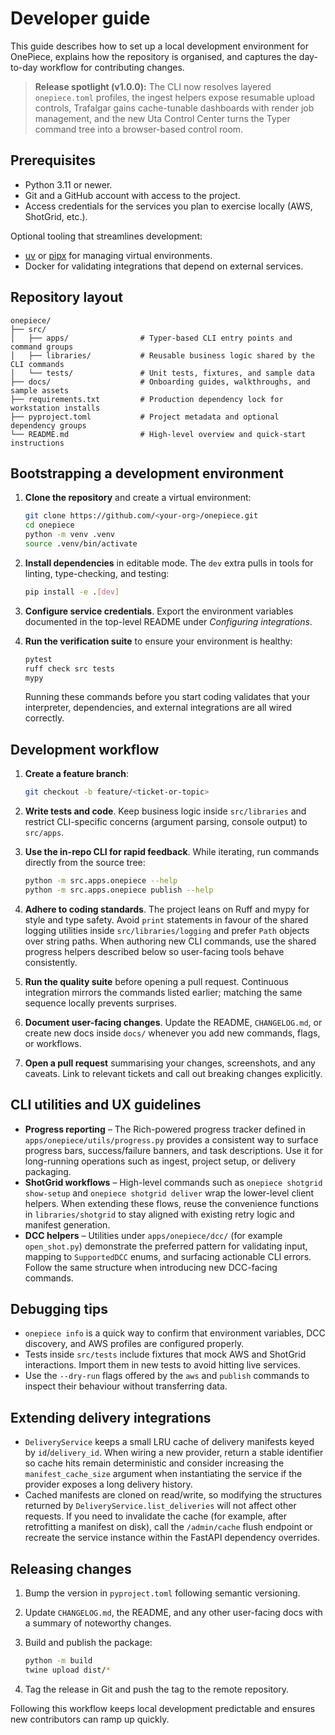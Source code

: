 # Developer guide

This guide describes how to set up a local development environment for OnePiece, explains how the repository is organised, and captures the day-to-day workflow for contributing changes.

> **Release spotlight (v1.0.0):** The CLI now resolves layered `onepiece.toml` profiles, the ingest helpers expose resumable upload controls, Trafalgar gains cache-tunable dashboards with render job management, and the new Uta Control Center turns the Typer command tree into a browser-based control room.

## Prerequisites

- Python 3.11 or newer.
- Git and a GitHub account with access to the project.
- Access credentials for the services you plan to exercise locally (AWS, ShotGrid, etc.).

Optional tooling that streamlines development:

- [uv](https://github.com/astral-sh/uv) or [pipx](https://pipx.pypa.io/stable/) for managing virtual environments.
- Docker for validating integrations that depend on external services.

## Repository layout

```
onepiece/
├── src/
│   ├── apps/                # Typer-based CLI entry points and command groups
│   ├── libraries/           # Reusable business logic shared by the CLI commands
│   └── tests/               # Unit tests, fixtures, and sample data
├── docs/                    # Onboarding guides, walkthroughs, and sample assets
├── requirements.txt         # Production dependency lock for workstation installs
├── pyproject.toml           # Project metadata and optional dependency groups
└── README.md                # High-level overview and quick-start instructions
```

## Bootstrapping a development environment

1. **Clone the repository** and create a virtual environment:

   ```bash
   git clone https://github.com/<your-org>/onepiece.git
   cd onepiece
   python -m venv .venv
   source .venv/bin/activate
   ```

2. **Install dependencies** in editable mode. The `dev` extra pulls in tools for linting, type-checking, and testing:

   ```bash
   pip install -e .[dev]
   ```

3. **Configure service credentials**. Export the environment variables documented in the top-level README under *Configuring integrations*.

4. **Run the verification suite** to ensure your environment is healthy:

   ```bash
   pytest
   ruff check src tests
   mypy
   ```

   Running these commands before you start coding validates that your interpreter, dependencies, and external integrations are all wired correctly.

## Development workflow

1. **Create a feature branch**:

   ```bash
   git checkout -b feature/<ticket-or-topic>
   ```

2. **Write tests and code**. Keep business logic inside `src/libraries` and restrict CLI-specific concerns (argument parsing, console output) to `src/apps`.

3. **Use the in-repo CLI for rapid feedback**. While iterating, run commands directly from the source tree:

   ```bash
   python -m src.apps.onepiece --help
   python -m src.apps.onepiece publish --help
   ```

4. **Adhere to coding standards**. The project leans on Ruff and mypy for style and type safety. Avoid `print` statements in favour of the shared logging utilities inside `src/libraries/logging` and prefer `Path` objects over string paths. When authoring new CLI commands, use the shared progress helpers described below so user-facing tools behave consistently.

5. **Run the quality suite** before opening a pull request. Continuous integration mirrors the commands listed earlier; matching the same sequence locally prevents surprises.

6. **Document user-facing changes**. Update the README, `CHANGELOG.md`, or create new docs inside `docs/` whenever you add new commands, flags, or workflows.

7. **Open a pull request** summarising your changes, screenshots, and any caveats. Link to relevant tickets and call out breaking changes explicitly.

## CLI utilities and UX guidelines

- **Progress reporting** – The Rich-powered progress tracker defined in `apps/onepiece/utils/progress.py` provides a consistent way to surface progress bars, success/failure banners, and task descriptions. Use it for long-running operations such as ingest, project setup, or delivery packaging.
- **ShotGrid workflows** – High-level commands such as `onepiece shotgrid show-setup` and `onepiece shotgrid deliver` wrap the lower-level client helpers. When extending these flows, reuse the convenience functions in `libraries/shotgrid` to stay aligned with existing retry logic and manifest generation.
- **DCC helpers** – Utilities under `apps/onepiece/dcc/` (for example `open_shot.py`) demonstrate the preferred pattern for validating input, mapping to `SupportedDCC` enums, and surfacing actionable CLI errors. Follow the same structure when introducing new DCC-facing commands.

## Debugging tips

- `onepiece info` is a quick way to confirm that environment variables, DCC discovery, and AWS profiles are configured properly.
- Tests inside `src/tests` include fixtures that mock AWS and ShotGrid interactions. Import them in new tests to avoid hitting live services.
- Use the `--dry-run` flags offered by the `aws` and `publish` commands to inspect their behaviour without transferring data.

## Extending delivery integrations

- `DeliveryService` keeps a small LRU cache of delivery manifests keyed by `id`/`delivery_id`. When wiring a new provider, return a stable identifier so cache hits remain deterministic and consider increasing the `manifest_cache_size` argument when instantiating the service if the provider exposes a long delivery history.
- Cached manifests are cloned on read/write, so modifying the structures returned by `DeliveryService.list_deliveries` will not affect other requests. If you need to invalidate the cache (for example, after retrofitting a manifest on disk), call the `/admin/cache` flush endpoint or recreate the service instance within the FastAPI dependency overrides.

## Releasing changes

1. Bump the version in `pyproject.toml` following semantic versioning.
2. Update `CHANGELOG.md`, the README, and any other user-facing docs with a summary of noteworthy changes.
3. Build and publish the package:

   ```bash
   python -m build
   twine upload dist/*
   ```

4. Tag the release in Git and push the tag to the remote repository.

Following this workflow keeps local development predictable and ensures new contributors can ramp up quickly.
